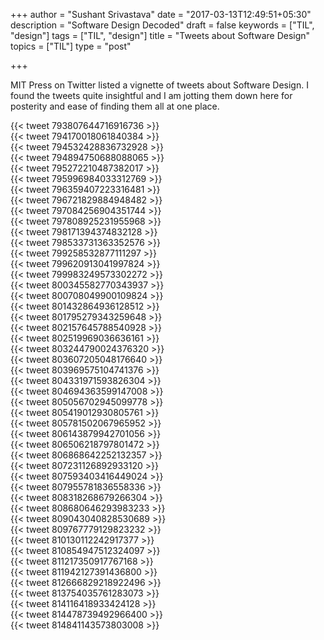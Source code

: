 +++
author = "Sushant Srivastava"
date = "2017-03-13T12:49:51+05:30"
description = "Software Design Decoded"
draft = false
keywords = ["TIL", "design"]
tags = ["TIL", "design"]
title = "Tweets about Software Design"
topics = ["TIL"]
type = "post"

+++

MIT Press on Twitter listed a vignette of tweets about Software Design. I found the tweets quite insightful and I am jotting them down here for posterity and ease of finding them all
at one place.

<div class="col-md-offset-3">
{{< tweet 793807644716916736 >}}
</div>

<div class="col-md-offset-3">
{{< tweet 794170018061840384 >}}
</div>

<div class="col-md-offset-3">
{{< tweet 794532428836732928 >}}
</div>

<div class="col-md-offset-3">
{{< tweet 794894750688088065 >}}
</div>
<div class="col-md-offset-3">
{{< tweet 795272210487382017 >}}
</div>
<div class="col-md-offset-3">
{{< tweet 795996984033312769 >}}
</div>
<div class="col-md-offset-3">
{{< tweet 796359407223316481 >}}
</div>
<div class="col-md-offset-3">
{{< tweet 796721829884948482 >}}
</div>
<div class="col-md-offset-3">
{{< tweet 797084256904351744 >}}
</div>
<div class="col-md-offset-3">
{{< tweet 797808925231955968 >}}
</div>
<div class="col-md-offset-3">
{{< tweet 798171394374832128 >}}
</div>
<div class="col-md-offset-3">
{{< tweet 798533731363352576 >}}
</div>
<div class="col-md-offset-3">
{{< tweet 799258532877111297 >}}
</div>
<div class="col-md-offset-3">
{{< tweet 799620913041997824 >}}
</div>
<div class="col-md-offset-3">
{{< tweet 799983249573302272 >}}
</div>
<div class="col-md-offset-3">
{{< tweet 800345582770343937 >}}
</div>
<div class="col-md-offset-3">
{{< tweet 800708049900109824 >}}
</div>
<div class="col-md-offset-3">
{{< tweet 801432864936128512 >}}
</div>
<div class="col-md-offset-3">
{{< tweet 801795279343259648 >}}
</div>
<div class="col-md-offset-3">
{{< tweet 802157645788540928 >}}
</div>
<div class="col-md-offset-3">
{{< tweet 802519969036636161 >}}
</div>
<div class="col-md-offset-3">
{{< tweet 803244790024376320 >}}
</div>
<div class="col-md-offset-3">
{{< tweet 803607205048176640 >}}
</div>
<div class="col-md-offset-3">
{{< tweet 803969575104741376 >}}
</div>
<div class="col-md-offset-3">
{{< tweet 804331971593826304 >}}
</div>
<div class="col-md-offset-3">
{{< tweet 804694363599147008 >}}
</div>
<div class="col-md-offset-3">
{{< tweet 805056702945099778 >}}
</div>
<div class="col-md-offset-3">
{{< tweet 805419012930805761 >}}
</div>
<div class="col-md-offset-3">
{{< tweet 805781502067965952 >}}
</div>
<div class="col-md-offset-3">
{{< tweet 806143879942701056 >}}
</div>
<div class="col-md-offset-3">
{{< tweet 806506218797801472 >}}
</div>
<div class="col-md-offset-3">
{{< tweet 806868642252132357 >}}
</div>
<div class="col-md-offset-3">
{{< tweet 807231126892933120 >}}
</div>
<div class="col-md-offset-3">
{{< tweet 807593403416449024 >}}
</div>
<div class="col-md-offset-3">
{{< tweet 807955781836558336 >}}
</div>
<div class="col-md-offset-3">
{{< tweet 808318268679266304 >}}
</div>
<div class="col-md-offset-3">
{{< tweet 808680646293983233 >}}
</div>
<div class="col-md-offset-3">
{{< tweet 809043040828530689 >}}
</div>
<div class="col-md-offset-3">
{{< tweet 809767779129823232 >}}
</div>
<div class="col-md-offset-3">
{{< tweet 810130112242917377 >}}
</div>
<div class="col-md-offset-3">
{{< tweet 810854947512324097 >}}
</div>
<div class="col-md-offset-3">
{{< tweet 811217350917767168 >}}
</div>
<div class="col-md-offset-3">
{{< tweet 811942127391436800 >}}
</div>
<div class="col-md-offset-3">
{{< tweet 812666829218922496 >}}
</div>
<div class="col-md-offset-3">
{{< tweet 813754035761283073 >}}
</div>
<div class="col-md-offset-3">
{{< tweet 814116418933424128 >}}
</div>
<div class="col-md-offset-3">
{{< tweet 814478739492966400 >}}
</div>
<div class="col-md-offset-3">
{{< tweet 814841143573803008 >}}
</div>


